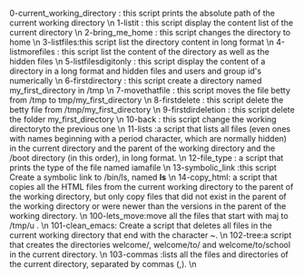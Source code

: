0-current_working_directory : this script prints the absolute path of the current working directory \n 
1-listit : this script display the content list of the current directory \n
2-bring_me_home : this script changes the directory to home \n
3-listfiles:this script list the directory content in long format \n
4-listmorefiles : this script list the content of the directory as well as the hidden files \n
5-listfilesdigitonly : this script display the content of a directory in a long format and hidden files and users and group id's numerically \n
6-firstdirectory : this script create a directory named my_first_directory in  /tmp \n
7-movethatfile : this script moves the file betty from /tmp to tmp/my_first_directory \n
8-firstdelete : this script delete the betty file from /tmp/my_first_directory \n 
9-firstdirdeletion : this script delete the folder my_first_directory \n
10-back : this script change the working directoryto the previous one \n
11-lists :a script that lists all files (even ones with names beginning with a period character, which are normally hidden) in the current directory and the parent of the working directory and the /boot directory (in this order), in long format. \n
12-file_type : a script that prints the type of the file named iamafile \n
13-symbolic_link :this script Create a symbolic link to /bin/ls, named __ls__ \n
14-copy_html: a script that copies all the HTML files from the current working directory to the parent of the working directory, but only copy files that did not exist in the parent of the working directory or were newer than the versions in the parent of the working directory. \n
100-lets_move:move all the files that start with maj to /tmp/u . \n
101-clean_emacs: Create a script that deletes all files in the current working directory that end with the character ~. \n
102-tree:a script that creates the directories welcome/, welcome/to/ and welcome/to/school in the current directory. \n
103-commas :lists all the files and directories of the current directory, separated by commas (,). \n
